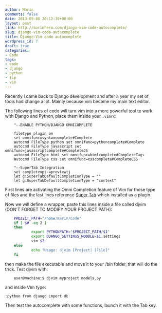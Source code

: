 ```yaml
---
author: Marin
comments: false
date: 2013-09-08 20:12:39+00:00
layout: post
link: http://marinhero.com/django-vim-code-autocomplete/
slug: django-vim-code-autocomplete
title: Django-Vim code autocomplete
wordpress_id: 7
draft: true
categories:
- Code
tags:
- code
- django
- python
- tip
- vim
---
```


Recently I came back to Django development and after a year my set of tools had change a lot. Mainly because vim became my main text editor.

The following lines of code will turn vim into a more powerful tool to work with Django and Python, place them inside your `.vimrc`:

```vim
    "--ENABLE PYTHON/DJANGO OMNICOMPLETE

    filetype plugin on
    set omnifunc=syntaxcomplete#Complete
    autocmd FileType python set omnifunc=pythoncomplete#Complete
    autocmd FileType javascript set omnifunc=javascriptcomplete#CompleteJS
    autocmd FileType html set omnifunc=htmlcomplete#CompleteTags
    autocmd FileType css set omnifunc=csscomplete#CompleteCSS

    "--SuperTab Integration
    set completeopt-=previewtj
    let g:SuperTabDefaultCompletionType = ""
    let g:SuperTabDefaultCompletionType = "context"
```

First lines are activating the Omni Completion feature of Vim for those type of files and the last lines reference [Super Tab](https://github.com/ervandew/supertab) which installed as a plugin.

Now we will define a wrapper, paste this lines inside a file called djvim (DON'T FORGET TO MODIFY YOUR PROJECT PATH):

```bash
    PROJECT_PATH="/home/marin/Code"
    if [ $# -eq 2 ]
    then
            export PYTHONPATH="$PROJECT_PATH/$1"
            export DJANGO_SETTINGS_MODULE=$1.settings
            vim $2
    else
            echo "Usage: djvim [Project] [File]"
    fi
```

then make the file executable and move it to your /bin folder, that will do the trick. Test djvim with:


```bash
    user@machine:$ djvim myproject models.py
```

and inside Vim type:

```vim
:python from django import db
```

Then test the autocomplete with some functions, launch it with the Tab key.
